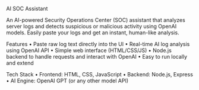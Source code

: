 AI SOC Assistant

An AI-powered Security Operations Center (SOC) assistant that analyzes server logs and detects suspicious or malicious activity using OpenAI models. Easily paste your logs and get an instant, human-like analysis.


Features
	•	Paste raw log text directly into the UI
	•	Real-time AI log analysis using OpenAI API
	•	Simple web interface (HTML/CSS/JS)
	•	Node.js backend to handle requests and interact with OpenAI
	•	Easy to run locally and extend


Tech Stack
	•	Frontend: HTML, CSS, JavaScript
	•	Backend: Node.js, Express
	•	AI Engine: OpenAI GPT (or any other model API)
